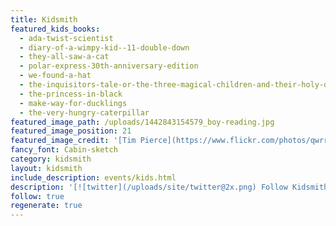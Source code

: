 ```yaml
---
title: Kidsmith
featured_kids_books:
  - ada-twist-scientist
  - diary-of-a-wimpy-kid--11-double-down
  - they-all-saw-a-cat
  - polar-express-30th-anniversary-edition
  - we-found-a-hat
  - the-inquisitors-tale-or-the-three-magical-children-and-their-holy-dog
  - the-princess-in-black
  - make-way-for-ducklings
  - the-very-hungry-caterpillar
featured_image_path: /uploads/1442843154579_boy-reading.jpg
featured_image_position: 21
featured_image_credit: '[Tim Pierce](https://www.flickr.com/photos/qwrrty/)'
fancy_font: Cabin-sketch
category: kidsmith
layout: kidsmith
include_description: events/kids.html
description: '[![twitter](/uploads/site/twitter@2x.png) Follow Kidsmith on Twitter](https://twitter.com/kidsmithbooks)'
follow: true
regenerate: true
---
```



